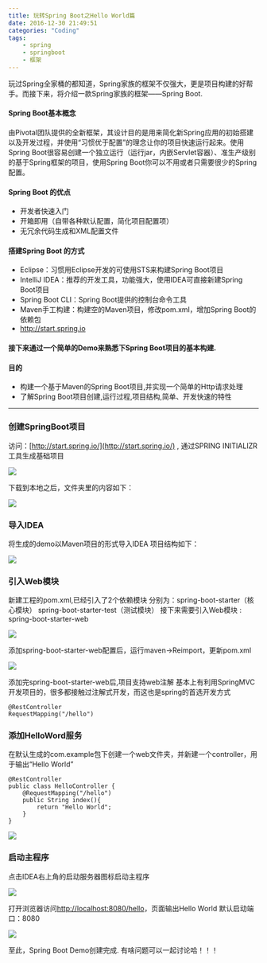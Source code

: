 ```yaml
---
title: 玩转Spring Boot之Hello World篇
date: 2016-12-30 21:49:51
categories: "Coding"
tags:
	- spring
	- springboot
	- 框架
---
```


玩过Spring全家桶的都知道，Spring家族的框架不仅强大，更是项目构建的好帮手。而接下来，将介绍一款Spring家族的框架——Spring Boot.

#### Spring Boot基本概念

由Pivotal团队提供的全新框架，其设计目的是用来简化新Spring应用的初始搭建以及开发过程，并使用“习惯优于配置”的理念让你的项目快速运行起来。使用Spring Boot很容易创建一个独立运行（运行jar，内嵌Servlet容器）、准生产级别的基于Spring框架的项目，使用Spring Boot你可以不用或者只需要很少的Spring配置。


#### Spring Boot 的优点

* 开发者快速入门
* 开箱即用（自带各种默认配置，简化项目配置项）
* 无冗余代码生成和XML配置文件


#### 搭建Spring Boot 的方式

* Eclipse：习惯用Eclipse开发的可使用STS来构建Spring Boot项目
* IntelliJ IDEA：推荐的开发工具，功能强大，使用IDEA可直接新建Spring Boot项目
* Spring Boot CLI：Spring Boot提供的控制台命令工具
* Maven手工构建：构建空的Maven项目，修改pom.xml，增加Spring Boot的依赖包
* http://start.spring.io

#### 接下来通过一个简单的Demo来熟悉下Spring Boot项目的基本构建.

#### 目的

* 构建一个基于Maven的Spring Boot项目,并实现一个简单的Http请求处理
* 了解Spring Boot项目创建,运行过程,项目结构,简单、开发快速的特性

----------

### 创建SpringBoot项目
访问：[http://start.spring.io/](http://start.spring.io/) , 通过SPRING INITIALIZR工具生成基础项目

![](http://upload-images.jianshu.io/upload_images/2929536-2e1c95d2249e5988.png?imageMogr2/auto-orient/strip%7CimageView2/2/w/1240)

下载到本地之后，文件夹里的内容如下：

![](http://upload-images.jianshu.io/upload_images/2929536-84265d7f3fe6643b.png?imageMogr2/auto-orient/strip%7CimageView2/2/w/1240)

### 导入IDEA
将生成的demo以Maven项目的形式导入IDEA
项目结构如下：

![](http://upload-images.jianshu.io/upload_images/2929536-9265efb37f1bcbd8.png?imageMogr2/auto-orient/strip%7CimageView2/2/w/1240)

### 引入Web模块
新建工程的pom.xml,已经引入了2个依赖模块 
分别为：spring-boot-starter（核心模块）  spring-boot-starter-test（测试模块）
接下来需要引入Web模块 : spring-boot-starter-web

![](http://upload-images.jianshu.io/upload_images/2929536-3c464c343b654f48.png?imageMogr2/auto-orient/strip%7CimageView2/2/w/1240)

添加spring-boot-starter-web配置后，运行maven->Reimport，更新pom.xml

![](http://upload-images.jianshu.io/upload_images/2929536-967c3fa98fa476dd.png?imageMogr2/auto-orient/strip%7CimageView2/2/w/1240)

添加完spring-boot-starter-web后,项目支持web注解
基本上有利用SpringMVC开发项目的，很多都接触过注解式开发，而这也是spring的首选开发方式
```
@RestController
RequestMapping("/hello")
```

### 添加HelloWord服务
在默认生成的com.example包下创建一个web文件夹，并新建一个controller，用于输出“Hello World”
```
@RestController
public class HelloController {    
    @RequestMapping("/hello")    
    public String index(){        
        return "Hello World";    
    }
}
```

![](http://upload-images.jianshu.io/upload_images/2929536-f57e7e0b731e7bef.png?imageMogr2/auto-orient/strip%7CimageView2/2/w/1240)

### 启动主程序
点击IDEA右上角的启动服务器图标启动主程序

![](http://upload-images.jianshu.io/upload_images/2929536-1faaaf2c4f1c51fc.png?imageMogr2/auto-orient/strip%7CimageView2/2/w/1240)

打开浏览器访问[http://localhost:8080/hello](http://localhost:8080/hello)，页面输出Hello World
默认启动端口：8080

![](http://upload-images.jianshu.io/upload_images/2929536-4149737ff78d1ff0.png?imageMogr2/auto-orient/strip%7CimageView2/2/w/1240)


至此，Spring Boot Demo创建完成.
有啥问题可以一起讨论哈！！！